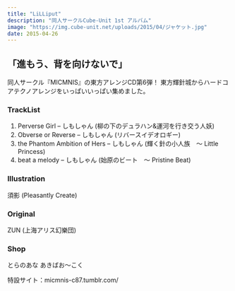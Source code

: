 ```yaml
---
title: "LiLLiput"
description: "同人サークルCube-Unit 1st アルバム"
image: "https://img.cube-unit.net/uploads/2015/04/ジャケット.jpg"
date: 2015-04-26
---
```


## 「進もう、背を向けないで」

同人サークル『MICMNIS』の東方アレンジCD第6弾！
東方輝針城からハードコアテクノアレンジをいっぱいいっぱい集めました。

### TrackList

01. Perverse Girl – しもしゃん (柳の下のデュラハン&運河を行き交う人妖)
02. Obverse or Reverse – しもしゃん (リバースイデオロギー)
03. the Phantom Ambition of Hers – しもしゃん (輝く針の小人族　～ Little Princess)
04. beat a melody – しもしゃん (始原のビート　～ Pristine Beat)

### Illustration

須影 (Pleasantly Create)

### Original

ZUN (上海アリス幻樂団)

### Shop

とらのあな あきばお～こく

特設サイト：micmnis-c87.tumblr.com/

